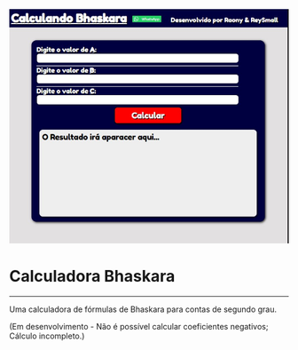 <img src="screenshot.jpg">
<h1>Calculadora Bhaskara</h1>
<hr>
<p>Uma calculadora de fórmulas de Bhaskara para contas de segundo grau.</p>
<p>(Em desenvolvimento - Não é possível calcular coeficientes negativos; Cálculo incompleto.)</p>
